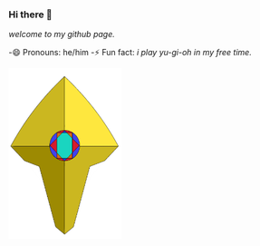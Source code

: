 ### Hi there 👋
*welcome to my github page.*

-😄 Pronouns: he/him
-⚡ Fun fact: *i play yu-gi-oh in my free time.*

<img src="LOGO.png" width="200" height="300">

